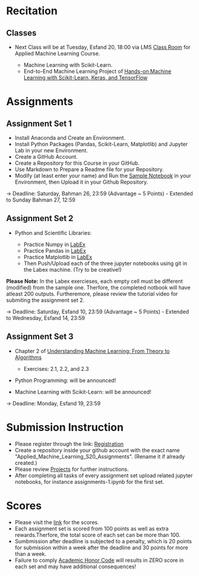 # Recitation

## Classes

* Next Class will be at Tuesday, Esfand 20, 18:00 via LMS [Class Room](http://194.225.24.94/class-2216137-91) for Applied Machine Learning Course.

   - Machine Learning with Scikit-Learn.
   - End-to-End Machine Learning Project of [Hands-on Machine Learning with Scikit-Learn, Keras, and TensorFlow ](https://www.oreilly.com/library/view/hands-on-machine-learning/9781492032632/) 

# Assignments 

## Assignment Set 1  

* Install Anaconda and Create an Environment.    
* Install Python Packages (Pandas, Scikit-Learn, Matplotlib) and Jupyter Lab in your new Environment.    
* Create a GitHub Account.   
* Create a Repository for this Course in your GitHub.  
* Use Markdown to Prepare a Readme file for your Repository. 
* Modify (at least enter your name) and Run the [Sample Notebook](https://github.com/hhaji/Applied-Machine-Learning/blob/master/Recitation-Assignments/assignments-1_sample.ipynb) in your Environment, then Upload it in your Github Repository.

-> Deadline: Saturday, Bahman 26, 23:59 (Advantage ~ 5 Points) - Extended to Sunday Bahman 27, 12:59

## Assignment Set 2

*  Python and Scientific Libraries:

    - Practice Numpy in [LabEx](https://labex.io/courses/100-numpy-exercises) 
    - Practice Pandas in [LabEx](https://labex.io/courses/100-pandas-exercises)   
    - Practice Matplotlib in [LabEx](https://labex.io/courses/draw-2d-and-3d-graphics-by-matplotlib) 
    - Then Push/Upload each of the three jupyter notebooks using git in the Labex machine. (Try to be creative!)

**Please Note:** In the Labex exercieses, each empty cell must be different (modified) from the sample one. Therfore, the completed notbook will have atleast 200 outputs. Furtheremore, please review the tutorial video for submiting the assignment set 2.

-> Deadline: Saturday, Esfand 10, 23:59 (Advantage ~ 5 Points) - Extended to Wednesday, Esfand 14, 23:59

## Assignment Set 3

* Chapter 2 of [Understanding Machine Learning: From Theory to Algorithms](http://www.cs.huji.ac.il/~shais/UnderstandingMachineLearning)  

    - Exercises: 2.1, 2.2, and 2.3 
    
* Python Programming: will be announced!
* Machine Learning with Scikit-Learn: will be announced!

-> Deadline: Monday, Esfand 19, 23:59 
<!--(Advantage ~ 10 Points)--> 

# Submission Instruction 

* Please register through the link: [Registration](https://docs.google.com/document/d/1n4WDjIZMKNghwnWzMhJKfUPSfHzUeyb4eholMpyMILY/edit?usp=sharing)
* Create a repository inside your github account with the exact name "Applied_Machine_Learning_S20_Assignments". (Rename it if already created.)
* Please review [Projects](https://github.com/hhaji/Applied-Machine-Learning/tree/master/Projects) for further instructions.
* After completing all tasks of every assignment set upload related jupyter notebooks, for instance assignments-1.ipynb for the first set.

# Scores

* Please visit the [link](https://docs.google.com/spreadsheets/d/1ygd1pvTxv3YbedejVGhXTZJ349-rLdRuPKt32WkhXCY/edit?usp=sharing) for the scores.
* Each assignment set is scored from 100 points as well as extra rewards.Therfore, the total score of each set can be more than 100.
* Sumbmission after deadline is subjected to a penalty, which is 20 points for submission within a week after the deadline and 30 points for more than a week. 
* Failure to comply [Academic Honor Code](https://github.com/hhaji/Applied-Machine-Learning#academic-honor-code) will results in ZERO score in each set and may have additional consequences!

